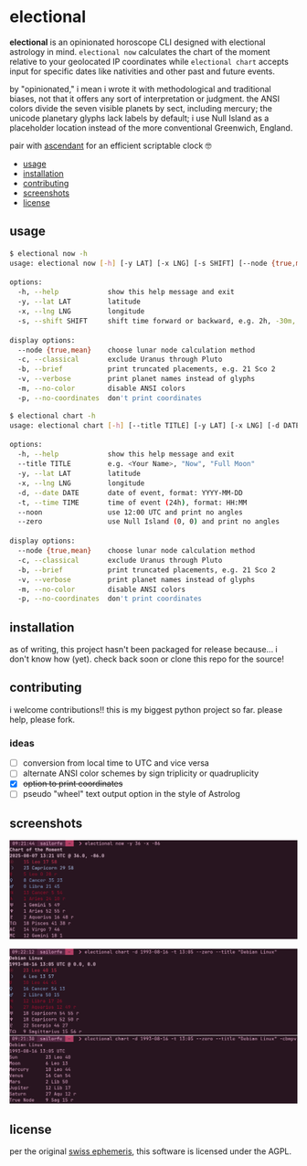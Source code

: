 # electional

**electional** is an opinionated horoscope CLI designed with electional astrology in mind. `electional now` calculates the chart of the moment relative to your geolocated IP coordinates while `electional chart` accepts input for specific dates like nativities and other past and future events.  

by "opinionated," i mean i wrote it with methodological and traditional biases, not that it offers any sort of interpretation or judgment. the ANSI colors divide the seven visible planets by sect, including mercury; the unicode planetary glyphs lack labels by default; i use Null Island as a placeholder location instead of the more conventional Greenwich, England.

pair with [ascendant](https://codeberg.org/sailorfe/ascendant) for an efficient scriptable clock 🤓

- [usage](#usage)
- [installation](#installation)
- [contributing](#contributing)
- [screenshots](#screenshots)
- [license](#license)

<a name="usage"></a>
## usage

```sh
$ electional now -h
usage: electional now [-h] [-y LAT] [-x LNG] [-s SHIFT] [--node {true,mean}] [-c] [-b] [-v] [-m] [-p]

options:
  -h, --help            show this help message and exit
  -y, --lat LAT         latitude
  -x, --lng LNG         longitude
  -s, --shift SHIFT     shift time forward or backward, e.g. 2h, -30m, 1.5d (default is hours)

display options:
  --node {true,mean}    choose lunar node calculation method
  -c, --classical       exclude Uranus through Pluto
  -b, --brief           print truncated placements, e.g. 21 Sco 2
  -v, --verbose         print planet names instead of glyphs
  -m, --no-color        disable ANSI colors
  -p, --no-coordinates  don't print coordinates
```

```sh
$ electional chart -h
usage: electional chart [-h] [--title TITLE] [-y LAT] [-x LNG] [-d DATE] [-t TIME] [--noon] [--zero] [--node {true,mean}] [-c] [-b] [-v] [-m] [-p]

options:
  -h, --help            show this help message and exit
  --title TITLE         e.g. <Your Name>, "Now", "Full Moon"
  -y, --lat LAT         latitude
  -x, --lng LNG         longitude
  -d, --date DATE       date of event, format: YYYY-MM-DD
  -t, --time TIME       time of event (24h), format: HH:MM
  --noon                use 12:00 UTC and print no angles
  --zero                use Null Island (0, 0) and print no angles

display options:
  --node {true,mean}    choose lunar node calculation method
  -c, --classical       exclude Uranus through Pluto
  -b, --brief           print truncated placements, e.g. 21 Sco 2
  -v, --verbose         print planet names instead of glyphs
  -m, --no-color        disable ANSI colors
  -p, --no-coordinates  don't print coordinates
```

<a name="installation"></a>
## installation

as of writing, this project hasn't been packaged for release because... i don't know how (yet). check back soon or clone this repo for the source!

<a name="contributing"></a>
## contributing

i welcome contributions!! this is my biggest python project so far. please help, please fork.

### ideas

- [ ] conversion from local time to UTC and vice versa
- [ ] alternate ANSI color schemes by sign triplicity or quadruplicity
- [x] ~~option to print coordinates~~
- [ ] pseudo "wheel" text output option in the style of Astrolog

<a name="screenshots"></a>
## screenshots

![chart of the moment](./electional-now.png)

![debian birth chart](./electional-chart.png)

<a name="license"></a>
## license

per the original [swiss ephemeris](https://www.astro.com/swisseph/swephinfo_e.htm), this software is licensed under the AGPL.
